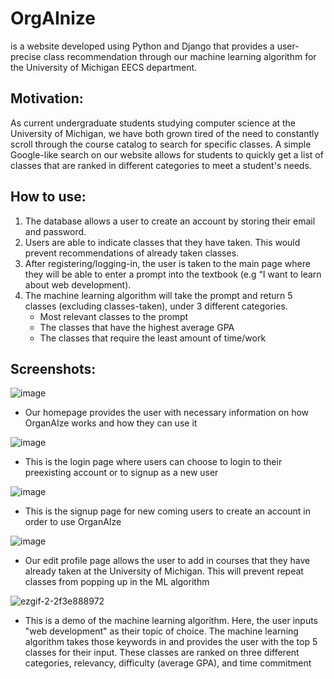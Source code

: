 # OrgAInize 
is a website developed using Python and Django that provides a user-precise class recommendation through our machine learning algorithm for the University of Michigan EECS department. 

## Motivation: 
As current undergraduate students studying computer science at the University of Michigan, we have both grown tired of the need to constantly scroll through the course catalog to search for specific classes. A simple Google-like search on our website allows for students to quickly get a list of classes that are ranked in different categories to meet a student's needs. 

## How to use: 
1. The database allows a user to create an account by storing their email and password.
2. Users are able to indicate classes that they have taken. This would prevent recommendations of already taken classes. 
3. After registering/logging-in, the user is taken to the main page where they will be able to enter a prompt into the textbook (e.g “I want to learn about web development). 
4.  The machine learning algorithm will take the prompt and return 5 classes (excluding classes-taken), under 3 different categories. 
    - Most relevant classes to the prompt
    - The classes that have the highest average GPA
    - The classes that require the least amount of time/work

## Screenshots:
![image](https://github.com/YKim0172/organAIze/assets/132183038/bb444934-09fc-45b6-a9a7-e239bebd1c1e)
- Our homepage provides the user with necessary information on how OrganAIze works and how they can use it


![image](https://github.com/YKim0172/organAIze/assets/132183038/5d20063e-7c53-4997-b774-5f5413935612)
- This is the login page where users can choose to login to their preexisting account or to signup as a new user


![image](https://github.com/YKim0172/organAIze/assets/132183038/a3ecd572-c967-4d11-b46a-f59d57855530)
- This is the signup page for new coming users to create an account in order to use OrganAIze


![image](https://github.com/YKim0172/organAIze/assets/132183038/f7e07c27-fcee-46ea-add5-e8e768e8d501)
- Our edit profile page allows the user to add in courses that they have already taken at the University of Michigan. This will prevent repeat classes from popping up in the ML algorithm

![ezgif-2-2f3e888972](https://github.com/YKim0172/organAIze/assets/132183038/75033178-af3c-444a-8d23-cc8735b1b912)

- This is a demo of the machine learning algorithm. Here, the user inputs "web development" as their topic of choice. The machine learning algorithm takes those keywords in and provides the user with the top 5 classes for their input. These classes are ranked on three different categories, relevancy, difficulty (average GPA), and time commitment



